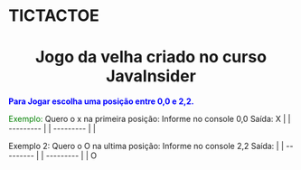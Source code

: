 # TICTACTOE

<h1 align="center"> Jogo da velha criado no curso JavaInsider</h1>


__<span style="color: blue;">Para Jogar escolha uma posição entre 0,0 e 2,2.</span>__


<span style="color:green">Exemplo: </span>
Quero o x na primeira posição: Informe no console 0,0
Saída:    X |  | 
          ---------
            |  | 
          ---------
            |  | 

Exemplo 2: 
Quero o O na ultima posição: Informe no console 2,2
Saída:
            |  | 
          ---------
            |  | 
          ---------
            |  | O
  
